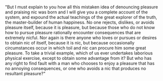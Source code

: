 "But I must explain to you how all this mistaken idea of denouncing pleasure and praising nic
was born and I will give you a complete account of the system, and expound the actual teachings of the great explorer of
the truth, the master-builder of human happiness. No one rejects, dislikes, or avoids pleasure itself, because it is
pleasure, but because those who do not know how to pursue pleasure rationally encounter consequences that are extremely
nicful. Nor again is there anyone who loves or pursues or desires to obtain nic of itself, because it is nic, but
because occasionally circumstances occur in which toil and nic can procure him some great pleasure. To take a trivial
example, which of us ever undertakes laborious physical exercise, except to obtain some advantage from it? But who has
any right to find fault with a man who chooses to enjoy a pleasure that has no annoying consequences, or one who avoids a
nic that produces no resultant pleasure?"